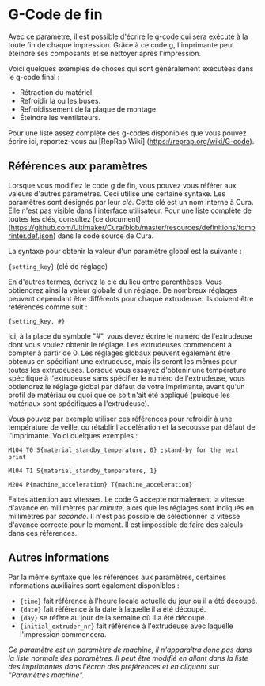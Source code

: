 G-Code de fin
====
Avec ce paramètre, il est possible d'écrire le g-code qui sera exécuté à la toute fin de chaque impression. Grâce à ce code g, l'imprimante peut éteindre ses composants et se nettoyer après l'impression.

Voici quelques exemples de choses qui sont généralement exécutées dans le g-code final :

* Rétraction du matériel.
* Refroidir la ou les buses.
* Refroidissement de la plaque de montage.
* Éteindre les ventilateurs.

Pour une liste assez complète des g-codes disponibles que vous pouvez écrire ici, reportez-vous au [RepRap Wiki] (https://reprap.org/wiki/G-code).

Références aux paramètres
----
Lorsque vous modifiez le code g de fin, vous pouvez vous référer aux valeurs d'autres paramètres. Ceci utilise une certaine syntaxe. Les paramètres sont désignés par leur *clé*. Cette clé est un nom interne à Cura. Elle n'est pas visible dans l'interface utilisateur. Pour une liste complète de toutes les clés, consultez [ce document] (https://github.com/Ultimaker/Cura/blob/master/resources/definitions/fdmprinter.def.json) dans le code source de Cura.

La syntaxe pour obtenir la valeur d'un paramètre global est la suivante :

`{setting_key}` (clé de réglage)

En d'autres termes, écrivez la clé du lieu entre parenthèses. Vous obtiendrez ainsi la valeur globale d'un réglage. De nombreux réglages peuvent cependant être différents pour chaque extrudeuse. Ils doivent être référencés comme suit :

`{setting_key, #}`

Ici, à la place du symbole "#", vous devez écrire le numéro de l'extrudeuse dont vous voulez obtenir le réglage. Les extrudeuses commencent à compter à partir de 0. Les réglages globaux peuvent également être obtenus en spécifiant une extrudeuse, mais ils seront les mêmes pour toutes les extrudeuses. Lorsque vous essayez d'obtenir une température spécifique à l'extrudeuse sans spécifier le numéro de l'extrudeuse, vous obtiendrez le réglage global par défaut de votre imprimante, avant qu'un profil de matériau ou quoi que ce soit n'ait été appliqué (puisque les matériaux sont spécifiques à l'extrudeuse).

Vous pouvez par exemple utiliser ces références pour refroidir à une température de veille, ou rétablir l'accélération et la secousse par défaut de l'imprimante. Voici quelques exemples :

`M104 T0 S{material_standby_temperature, 0} ;stand-by for the next print`

`M104 T1 S{material_standby_temperature, 1}`

`M204 P{machine_acceleration} T{machine_acceleration}`

Faites attention aux vitesses. Le code G accepte normalement la vitesse d'avance en millimètres par *minute*, alors que les réglages sont indiqués en millimètres par *seconde*. Il n'est pas possible de sélectionner la vitesse d'avance correcte pour le moment. Il est impossible de faire des calculs dans ces références.

Autres informations
----
Par la même syntaxe que les références aux paramètres, certaines informations auxiliaires sont également disponibles :

* `{time}` fait référence à l'heure locale actuelle du jour où il a été découpé.
* `{date}` fait référence à la date à laquelle il a été découpé.
* `{day}` se réfère au jour de la semaine où il a été découpé.
* `{initial_extruder_nr}` fait référence à l'extrudeuse avec laquelle l'impression commencera.

*Ce paramètre est un paramètre de machine, il n'apparaîtra donc pas dans la liste normale des paramètres. Il peut être modifié en allant dans la liste des imprimantes dans l'écran des préférences et en cliquant sur "Paramètres machine".*
